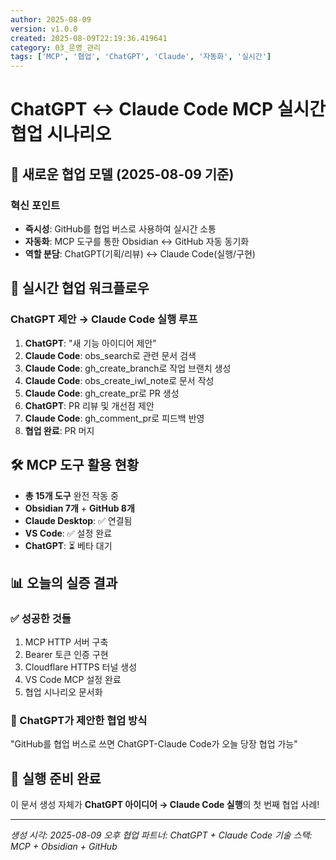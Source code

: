 ```yaml
---
author: 2025-08-09
version: v1.0.0
created: 2025-08-09T22:19:36.419641
category: 03_운영_관리
tags: ['MCP', '협업', 'ChatGPT', 'Claude', '자동화', '실시간']
---
```

# ChatGPT ↔ Claude Code MCP 실시간 협업 시나리오

## 🎯 새로운 협업 모델 (2025-08-09 기준)

### 혁신 포인트
- **즉시성**: GitHub를 협업 버스로 사용하여 실시간 소통
- **자동화**: MCP 도구를 통한 Obsidian ↔ GitHub 자동 동기화  
- **역할 분담**: ChatGPT(기획/리뷰) ↔ Claude Code(실행/구현)

## 🔄 실시간 협업 워크플로우

### ChatGPT 제안 → Claude Code 실행 루프

1. **ChatGPT**: "새 기능 아이디어 제안"
2. **Claude Code**: obs_search로 관련 문서 검색
3. **Claude Code**: gh_create_branch로 작업 브랜치 생성
4. **Claude Code**: obs_create_iwl_note로 문서 작성
5. **Claude Code**: gh_create_pr로 PR 생성
6. **ChatGPT**: PR 리뷰 및 개선점 제안
7. **Claude Code**: gh_comment_pr로 피드백 반영
8. **협업 완료**: PR 머지

## 🛠️ MCP 도구 활용 현황

- **총 15개 도구** 완전 작동 중
- **Obsidian 7개** + **GitHub 8개**
- **Claude Desktop**: ✅ 연결됨
- **VS Code**: ✅ 설정 완료
- **ChatGPT**: ⏳ 베타 대기

## 📊 오늘의 실증 결과

### ✅ 성공한 것들
1. MCP HTTP 서버 구축
2. Bearer 토큰 인증 구현
3. Cloudflare HTTPS 터널 생성
4. VS Code MCP 설정 완료
5. 협업 시나리오 문서화

### 🎯 ChatGPT가 제안한 협업 방식
"GitHub를 협업 버스로 쓰면 ChatGPT-Claude Code가 오늘 당장 협업 가능"

## 🚀 실행 준비 완료

이 문서 생성 자체가 **ChatGPT 아이디어 → Claude Code 실행**의 첫 번째 협업 사례\!

---
*생성 시각: 2025-08-09 오후*
*협업 파트너: ChatGPT + Claude Code*
*기술 스택: MCP + Obsidian + GitHub*
